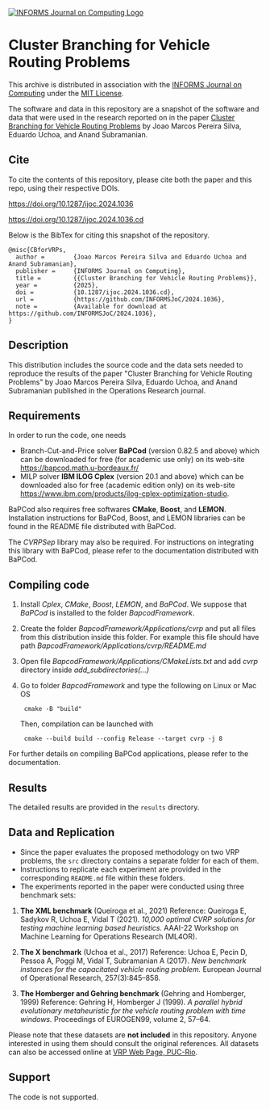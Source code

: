 [![INFORMS Journal on Computing Logo](https://INFORMSJoC.github.io/logos/INFORMS_Journal_on_Computing_Header.jpg)](https://pubsonline.informs.org/journal/ijoc)

# Cluster Branching for Vehicle Routing Problems

This archive is distributed in association with the [INFORMS Journal on
Computing](https://pubsonline.informs.org/journal/ijoc) under the [MIT License](LICENSE).

The software and data in this repository are a snapshot of the software and data
that were used in the research reported on in the paper 
[Cluster Branching for Vehicle Routing Problems](https://doi.org/10.1287/ijoc.2024.1036) by Joao Marcos Pereira Silva, Eduardo Uchoa, and Anand Subramanian. 


## Cite

To cite the contents of this repository, please cite both the paper and this repo, using their respective DOIs.

https://doi.org/10.1287/ijoc.2024.1036

https://doi.org/10.1287/ijoc.2024.1036.cd

Below is the BibTex for citing this snapshot of the repository.

```
@misc{CBforVRPs,
  author =        {Joao Marcos Pereira Silva and Eduardo Uchoa and Anand Subramanian},
  publisher =     {INFORMS Journal on Computing},
  title =         {{Cluster Branching for Vehicle Routing Problems}},
  year =          {2025},
  doi =           {10.1287/ijoc.2024.1036.cd},
  url =           {https://github.com/INFORMSJoC/2024.1036},
  note =          {Available for download at https://github.com/INFORMSJoC/2024.1036},
}  
```

## Description

This distribution includes the source code and the data sets needed to reproduce the results of the paper
"Cluster Branching for Vehicle Routing Problems" by Joao Marcos Pereira Silva, Eduardo Uchoa, and Anand Subramanian
published in the Operations Research journal.


## Requirements

In order to run the code, one needs 

- Branch-Cut-and-Price solver **BaPCod** (version 0.82.5 and above) which can be downloaded for free (for academic use only) on its web-site https://bapcod.math.u-bordeaux.fr/
- MILP solver **IBM ILOG Cplex** (version 20.1 and above) which can be downloaded also for free (academic edition only) on its web-site https://www.ibm.com/products/ilog-cplex-optimization-studio.

BaPCod also requires free softwares **CMake**, **Boost**, and **LEMON**. Installation instructions for BaPCod, Boost, and LEMON libraries can be found in the README file distributed with BaPCod. 

The *CVRPSep* library may also be required. For instructions on integrating this library with BaPCod, please refer to the documentation distributed with BaPCod.

## Compiling code

1. Install *Cplex*, *CMake*, *Boost*, *LEMON*, and *BaPCod*. We suppose that *BaPCod* is installed to the folder *BapcodFramework*. 
2. Create the folder *BapcodFramework/Applications/cvrp* and put all files from this distribution inside this folder. For example this file should have path *BapcodFramework/Applications/cvrp/README.md*
3. Open file *BapcodFramework/Applications/CMakeLists.txt* and add *cvrp* directory inside *add_subdirectories(...)*
4. Go to folder *BapcodFramework* and type the following on Linux or Mac OS
        
        cmake -B "build"  

    Then, compilation can be launched with 

        cmake --build build --config Release --target cvrp -j 8

For further details on compiling BaPCod applications, please refer to the documentation.


## Results

The detailed results are provided in the `results` directory.

## Data and Replication

- Since the paper evaluates the proposed methodology on two VRP problems, the `src` directory contains a separate folder for each of them.
- Instructions to replicate each experiment are provided in the corresponding `README.md` file within these folders.
- The experiments reported in the paper were conducted using three benchmark sets:

1. **The XML benchmark** (Queiroga et al., 2021) 
   Reference: Queiroga E, Sadykov R, Uchoa E, Vidal T (2021). *10,000 optimal CVRP solutions for testing machine learning based heuristics.* AAAI-22 Workshop on Machine Learning for Operations Research (ML4OR).

2. **The X benchmark** (Uchoa et al., 2017) 
   Reference: Uchoa E, Pecin D, Pessoa A, Poggi M, Vidal T, Subramanian A (2017). *New benchmark instances for the capacitated vehicle routing problem.* European Journal of Operational Research, 257(3):845–858.

3. **The Homberger and Gehring benchmark** (Gehring and Homberger, 1999)
   Reference: Gehring H, Homberger J (1999). *A parallel hybrid evolutionary metaheuristic for the vehicle routing problem with time windows.* Proceedings of EUROGEN99, volume 2, 57–64.

Please note that these datasets are **not included** in this repository. Anyone interested in using them should consult the original references.
All datasets can also be accessed online at [VRP Web Page, PUC-Rio](https://vrp.atd-lab.inf.puc-rio.br/index.php/en/).


## Support

The code is not supported.
